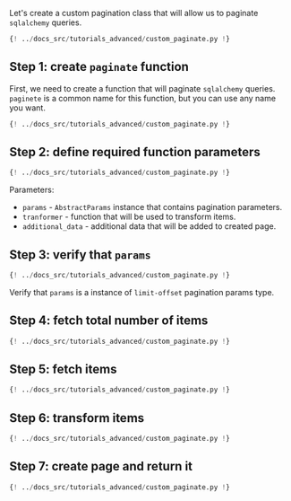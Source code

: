 Let's create a custom pagination class that will allow us to paginate `sqlalchemy` queries.

```py
{! ../docs_src/tutorials_advanced/custom_paginate.py !}
```


## Step 1: create `paginate` function

First, we need to create a function that will paginate `sqlalchemy` queries.
`paginete` is a common name for this function, but you can use any name you want.

```py hl_lines="13"
{! ../docs_src/tutorials_advanced/custom_paginate.py !}
```

## Step 2: define required function parameters

```py hl_lines="16-19"
{! ../docs_src/tutorials_advanced/custom_paginate.py !}
```

Parameters:

* `params` - `AbstractParams` instance that contains pagination parameters.
* `tranformer` - function that will be used to transform items.
* `additional_data` - additional data that will be added to created page.

## Step 3: verify that `params`

```py hl_lines="21"
{! ../docs_src/tutorials_advanced/custom_paginate.py !}
``` 

Verify that `params` is a instance of `limit-offset` pagination params type.

## Step 4: fetch total number of items

```py hl_lines="23"
{! ../docs_src/tutorials_advanced/custom_paginate.py !}
```

## Step 5: fetch items

```py hl_lines="24-25"
{! ../docs_src/tutorials_advanced/custom_paginate.py !}
```

## Step 6: transform items

```py hl_lines="27"
{! ../docs_src/tutorials_advanced/custom_paginate.py !}
```


## Step 7: create page and return it

```py hl_lines="29-34"
{! ../docs_src/tutorials_advanced/custom_paginate.py !}
```
